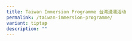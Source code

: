 ```yaml
---
title: Taiwan Immersion Programme 台湾浸濡活动
permalink: /taiwan-immersion-programme/
variant: tiptap
description: ""
---
```

